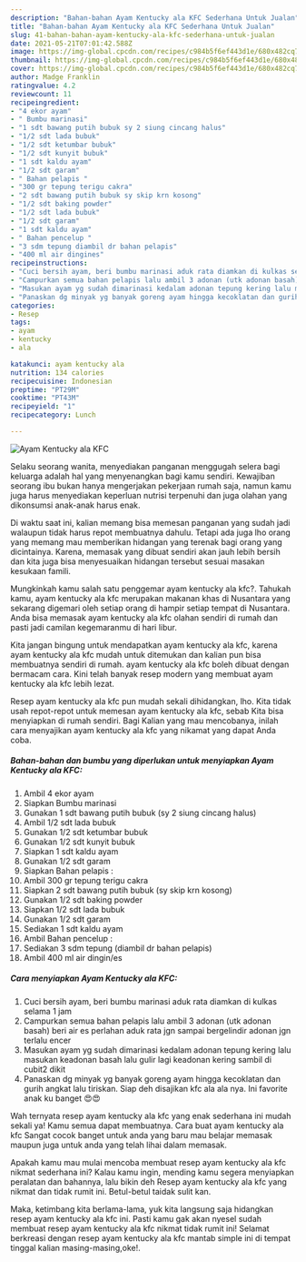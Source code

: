 ```yaml
---
description: "Bahan-bahan Ayam Kentucky ala KFC Sederhana Untuk Jualan"
title: "Bahan-bahan Ayam Kentucky ala KFC Sederhana Untuk Jualan"
slug: 41-bahan-bahan-ayam-kentucky-ala-kfc-sederhana-untuk-jualan
date: 2021-05-21T07:01:42.588Z
image: https://img-global.cpcdn.com/recipes/c984b5f6ef443d1e/680x482cq70/ayam-kentucky-ala-kfc-foto-resep-utama.jpg
thumbnail: https://img-global.cpcdn.com/recipes/c984b5f6ef443d1e/680x482cq70/ayam-kentucky-ala-kfc-foto-resep-utama.jpg
cover: https://img-global.cpcdn.com/recipes/c984b5f6ef443d1e/680x482cq70/ayam-kentucky-ala-kfc-foto-resep-utama.jpg
author: Madge Franklin
ratingvalue: 4.2
reviewcount: 11
recipeingredient:
- "4 ekor ayam"
- " Bumbu marinasi"
- "1 sdt bawang putih bubuk sy 2 siung cincang halus"
- "1/2 sdt lada bubuk"
- "1/2 sdt ketumbar bubuk"
- "1/2 sdt kunyit bubuk"
- "1 sdt kaldu ayam"
- "1/2 sdt garam"
- " Bahan pelapis "
- "300 gr tepung terigu cakra"
- "2 sdt bawang putih bubuk sy skip krn kosong"
- "1/2 sdt baking powder"
- "1/2 sdt lada bubuk"
- "1/2 sdt garam"
- "1 sdt kaldu ayam"
- " Bahan pencelup "
- "3 sdm tepung diambil dr bahan pelapis"
- "400 ml air dingines"
recipeinstructions:
- "Cuci bersih ayam, beri bumbu marinasi aduk rata diamkan di kulkas selama 1 jam"
- "Campurkan semua bahan pelapis lalu ambil 3 adonan (utk adonan basah) beri air es perlahan aduk rata jgn sampai bergelindir adonan jgn terlalu encer"
- "Masukan ayam yg sudah dimarinasi kedalam adonan tepung kering lalu masukan keadonan basah lalu gulir lagi keadonan kering sambil di cubit2 dikit"
- "Panaskan dg minyak yg banyak goreng ayam hingga kecoklatan dan gurih angkat lalu tiriskan. Siap deh disajikan kfc ala ala nya. Ini favorite anak ku banget 😍😍"
categories:
- Resep
tags:
- ayam
- kentucky
- ala

katakunci: ayam kentucky ala 
nutrition: 134 calories
recipecuisine: Indonesian
preptime: "PT29M"
cooktime: "PT43M"
recipeyield: "1"
recipecategory: Lunch

---
```



![Ayam Kentucky ala KFC](https://img-global.cpcdn.com/recipes/c984b5f6ef443d1e/680x482cq70/ayam-kentucky-ala-kfc-foto-resep-utama.jpg)

Selaku seorang wanita, menyediakan panganan menggugah selera bagi keluarga adalah hal yang menyenangkan bagi kamu sendiri. Kewajiban seorang ibu bukan hanya mengerjakan pekerjaan rumah saja, namun kamu juga harus menyediakan keperluan nutrisi terpenuhi dan juga olahan yang dikonsumsi anak-anak harus enak.

Di waktu  saat ini, kalian memang bisa memesan panganan yang sudah jadi walaupun tidak harus repot membuatnya dahulu. Tetapi ada juga lho orang yang memang mau memberikan hidangan yang terenak bagi orang yang dicintainya. Karena, memasak yang dibuat sendiri akan jauh lebih bersih dan kita juga bisa menyesuaikan hidangan tersebut sesuai masakan kesukaan famili. 



Mungkinkah kamu salah satu penggemar ayam kentucky ala kfc?. Tahukah kamu, ayam kentucky ala kfc merupakan makanan khas di Nusantara yang sekarang digemari oleh setiap orang di hampir setiap tempat di Nusantara. Anda bisa memasak ayam kentucky ala kfc olahan sendiri di rumah dan pasti jadi camilan kegemaranmu di hari libur.

Kita jangan bingung untuk mendapatkan ayam kentucky ala kfc, karena ayam kentucky ala kfc mudah untuk ditemukan dan kalian pun bisa membuatnya sendiri di rumah. ayam kentucky ala kfc boleh dibuat dengan bermacam cara. Kini telah banyak resep modern yang membuat ayam kentucky ala kfc lebih lezat.

Resep ayam kentucky ala kfc pun mudah sekali dihidangkan, lho. Kita tidak usah repot-repot untuk memesan ayam kentucky ala kfc, sebab Kita bisa menyiapkan di rumah sendiri. Bagi Kalian yang mau mencobanya, inilah cara menyajikan ayam kentucky ala kfc yang nikamat yang dapat Anda coba.

<!--inarticleads1-->

##### Bahan-bahan dan bumbu yang diperlukan untuk menyiapkan Ayam Kentucky ala KFC:

1. Ambil 4 ekor ayam
1. Siapkan  Bumbu marinasi
1. Gunakan 1 sdt bawang putih bubuk (sy 2 siung cincang halus)
1. Ambil 1/2 sdt lada bubuk
1. Gunakan 1/2 sdt ketumbar bubuk
1. Gunakan 1/2 sdt kunyit bubuk
1. Siapkan 1 sdt kaldu ayam
1. Gunakan 1/2 sdt garam
1. Siapkan  Bahan pelapis :
1. Ambil 300 gr tepung terigu cakra
1. Siapkan 2 sdt bawang putih bubuk (sy skip krn kosong)
1. Gunakan 1/2 sdt baking powder
1. Siapkan 1/2 sdt lada bubuk
1. Gunakan 1/2 sdt garam
1. Sediakan 1 sdt kaldu ayam
1. Ambil  Bahan pencelup :
1. Sediakan 3 sdm tepung (diambil dr bahan pelapis)
1. Ambil 400 ml air dingin/es




<!--inarticleads2-->

##### Cara menyiapkan Ayam Kentucky ala KFC:

1. Cuci bersih ayam, beri bumbu marinasi aduk rata diamkan di kulkas selama 1 jam
1. Campurkan semua bahan pelapis lalu ambil 3 adonan (utk adonan basah) beri air es perlahan aduk rata jgn sampai bergelindir adonan jgn terlalu encer
1. Masukan ayam yg sudah dimarinasi kedalam adonan tepung kering lalu masukan keadonan basah lalu gulir lagi keadonan kering sambil di cubit2 dikit
1. Panaskan dg minyak yg banyak goreng ayam hingga kecoklatan dan gurih angkat lalu tiriskan. Siap deh disajikan kfc ala ala nya. Ini favorite anak ku banget 😍😍




Wah ternyata resep ayam kentucky ala kfc yang enak sederhana ini mudah sekali ya! Kamu semua dapat membuatnya. Cara buat ayam kentucky ala kfc Sangat cocok banget untuk anda yang baru mau belajar memasak maupun juga untuk anda yang telah lihai dalam memasak.

Apakah kamu mau mulai mencoba membuat resep ayam kentucky ala kfc nikmat sederhana ini? Kalau kamu ingin, mending kamu segera menyiapkan peralatan dan bahannya, lalu bikin deh Resep ayam kentucky ala kfc yang nikmat dan tidak rumit ini. Betul-betul taidak sulit kan. 

Maka, ketimbang kita berlama-lama, yuk kita langsung saja hidangkan resep ayam kentucky ala kfc ini. Pasti kamu gak akan nyesel sudah membuat resep ayam kentucky ala kfc nikmat tidak rumit ini! Selamat berkreasi dengan resep ayam kentucky ala kfc mantab simple ini di tempat tinggal kalian masing-masing,oke!.

